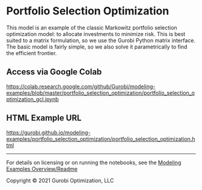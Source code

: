 # Portfolio Selection Optimization

This model is an example of the classic Markowitz portfolio selection optimization model: to allocate investments 
to minimize risk. This is best suited to a matrix formulation, so we use the Gurobi Python matrix interface. 
The basic model is fairly simple, so we also solve it parametrically to find the efficient frontier.


## Access via Google Colab

https://colab.research.google.com/github/Gurobi/modeling-examples/blob/master/portfolio_selection_optimization/portfolio_selection_optimization_gcl.ipynb

## HTML Example URL

https://gurobi.github.io/modeling-examples/portfolio_selection_optimization/portfolio_selection_optimization.html


----
For details on licensing or on running the notebooks, see the [Modeling Examples Overview/Readme](https://github.com/Gurobi/modeling-examples/)

Copyright © 2021 Gurobi Optimization, LLC
